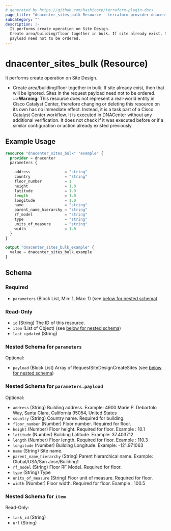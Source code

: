 ```yaml
---
# generated by https://github.com/hashicorp/terraform-plugin-docs
page_title: "dnacenter_sites_bulk Resource - terraform-provider-dnacenter"
subcategory: ""
description: |-
  It performs create operation on Site Design.
  Create area/building/floor together in bulk. If site already exist, then that will be ignored. Sites in the request
  payload need not to be ordered.
---
```


# dnacenter_sites_bulk (Resource)

It performs create operation on Site Design.

- Create area/building/floor together in bulk. If site already exist, then that will be ignored. Sites in the request
payload need not to be ordered.
~>**Warning:**
This resource does not represent a real-world entity in Cisco Catalyst Center, therefore changing or deleting this resource on its own has no immediate effect.
Instead, it is a task part of a Cisco Catalyst Center workflow. It is executed in DNACenter without any additional verification. It does not check if it was executed before or if a similar configuration or action already existed previously.

## Example Usage

```terraform
resource "dnacenter_sites_bulk" "example" {
  provider = dnacenter
  parameters {

    address               = "string"
    country               = "string"
    floor_number          = 1
    height                = 1.0
    latitude              = 1.0
    length                = 1.0
    longitude             = 1.0
    name                  = "string"
    parent_name_hierarchy = "string"
    rf_model              = "string"
    type                  = "string"
    units_of_measure      = "string"
    width                 = 1.0
  }
}

output "dnacenter_sites_bulk_example" {
  value = dnacenter_sites_bulk.example
}
```

<!-- schema generated by tfplugindocs -->
## Schema

### Required

- `parameters` (Block List, Min: 1, Max: 1) (see [below for nested schema](#nestedblock--parameters))

### Read-Only

- `id` (String) The ID of this resource.
- `item` (List of Object) (see [below for nested schema](#nestedatt--item))
- `last_updated` (String)

<a id="nestedblock--parameters"></a>
### Nested Schema for `parameters`

Optional:

- `payload` (Block List) Array of RequestSiteDesignCreateSites (see [below for nested schema](#nestedblock--parameters--payload))

<a id="nestedblock--parameters--payload"></a>
### Nested Schema for `parameters.payload`

Optional:

- `address` (String) Building address. Example: 4900 Marie P. Debartolo Way, Santa Clara, California 95054, United States
- `country` (String) Country name. Required for building.
- `floor_number` (Number) Floor number. Required for floor.
- `height` (Number) Floor height. Required for floor. Example : 10.1
- `latitude` (Number) Building Latitude. Example: 37.403712
- `length` (Number) Floor length. Required for floor. Example : 110.3
- `longitude` (Number) Building Longitude. Example: -121.971063
- `name` (String) Site name.
- `parent_name_hierarchy` (String) Parent hierarchical name. Example: Global/USA/San Jose/Building1
- `rf_model` (String) Floor RF Model. Required for floor.
- `type` (String) Type
- `units_of_measure` (String) Floor unit of measure. Required for floor.
- `width` (Number) Floor width. Required for floor. Example : 100.5



<a id="nestedatt--item"></a>
### Nested Schema for `item`

Read-Only:

- `task_id` (String)
- `url` (String)

